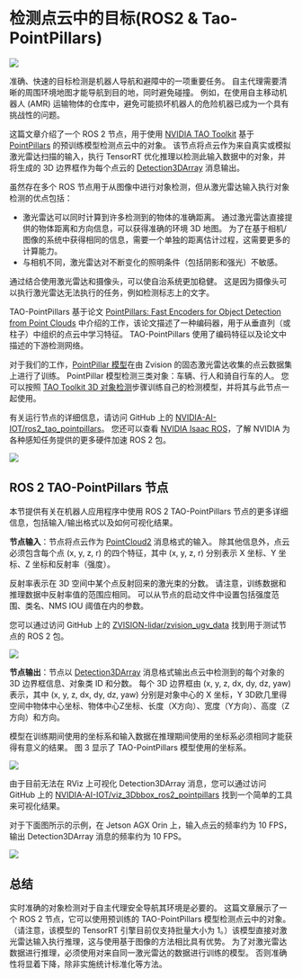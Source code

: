 # 检测点云中的目标(ROS2 & Tao-PointPillars)

![](https://developer-blogs.nvidia.com/wp-content/uploads/2022/09/automotive-deepmap-drive-sim-stuttgart-radar-localization-1832800.jpg)

准确、快速的目标检测是机器人导航和避障中的一项重要任务。 自主代理需要清晰的周围环境地图才能导航到目的地，同时避免碰撞。 例如，在使用自主移动机器人 (AMR) 运输物体的仓库中，避免可能损坏机器人的危险机器已成为一个具有挑战性的问题。

这篇文章介绍了一个 ROS 2 节点，用于使用 [NVIDIA TAO Toolkit](https://developer.nvidia.com/tao-toolkit) 基于 [PointPillars](https://catalog.ngc.nvidia.com/orgs/nvidia/teams/tao/models/pointpillarnet) 的预训练模型检测点云中的对象。 该节点将点云作为来自真实或模拟激光雷达扫描的输入，执行 TensorRT 优化推理以检测此输入数据中的对象，并将生成的 3D 边界框作为每个点云的 [Detection3DArray](http://docs.ros.org/en/lunar/api/vision_msgs/html/msg/Detection3DArray.html) 消息输出。

虽然存在多个 ROS 节点用于从图像中进行对象检测，但从激光雷达输入执行对象检测的优点包括：

* 激光雷达可以同时计算到许多检测到的物体的准确距离。 通过激光雷达直接提供的物体距离和方向信息，可以获得准确的环境 3D 地图。 为了在基于相机/图像的系统中获得相同的信息，需要一个单独的距离估计过程，这需要更多的计算能力。
* 与相机不同，激光雷达对不断变化的照明条件（包括阴影和强光）不敏感。

通过结合使用激光雷达和摄像头，可以使自治系统更加稳健。 这是因为摄像头可以执行激光雷达无法执行的任务，例如检测标志上的文字。

TAO-PointPillars 基于论文 [PointPillars: Fast Encoders for Object Detection from Point Clouds](https://arxiv.org/abs/1812.05784) 中介绍的工作，该论文描述了一种编码器，用于从垂直列（或柱子）中组织的点云中学习特征。 TAO-PointPillars 使用了编码特征以及论文中描述的下游检测网络。

对于我们的工作，[PointPillar 模型](https://catalog.ngc.nvidia.com/orgs/nvidia/teams/tao/models/pointpillarnet/files)在由 Zvision 的固态激光雷达收集的点云数据集上进行了训练。 PointPillar 模型检测三类对象：车辆、行人和骑自行车的人。 您可以按照 [TAO Toolkit 3D 对象检测](https://docs.nvidia.com/tao/tao-toolkit/text/point_cloud/index.html)步骤训练自己的检测模型，并将其与此节点一起使用。

有关运行节点的详细信息，请访问 GitHub 上的 [NVIDIA-AI-IOT/ros2_tao_pointpillars](https://github.com/NVIDIA-AI-IOT/ros2_tao_pointpillars)。 您还可以查看 [NVIDIA Isaac ROS](https://developer.nvidia.com/isaac-ros)，了解 NVIDIA 为各种感知任务提供的更多硬件加速 ROS 2 包。

![](https://developer-blogs.nvidia.com/wp-content/uploads/2022/09/image4-5.png)


## ROS 2 TAO-PointPillars 节点
本节提供有关在机器人应用程序中使用 ROS 2 TAO-PointPillars 节点的更多详细信息，包括输入/输出格式以及如何可视化结果。

**节点输入**：节点将点云作为 [PointCloud2](http://docs.ros.org/en/lunar/api/sensor_msgs/html/msg/PointCloud2.html) 消息格式的输入。 除其他信息外，点云必须包含每个点 (x, y, z, r) 的四个特征，其中 (x, y, z, r) 分别表示 X 坐标、Y 坐标、Z 坐标和反射率（强度）。

反射率表示在 3D 空间中某个点反射回来的激光束的分数。 请注意，训练数据和推理数据中反射率值的范围应相同。 可以从节点的启动文件中设置包括强度范围、类名、NMS IOU 阈值在内的参数。

您可以通过访问 GitHub 上的 [ZVISION-lidar/zvision_ugv_data](https://github.com/ZVISION-lidar/zvision_ugv_data) 找到用于测试节点的 ROS 2 包。

![](https://developer-blogs.nvidia.com/wp-content/uploads/2022/09/image2-6.png)

**节点输出**：节点以 [Detection3DArray](http://docs.ros.org/en/lunar/api/vision_msgs/html/msg/Detection3DArray.html) 消息格式输出点云中检测到的每个对象的 3D 边界框信息、对象类 ID 和分数。 每个 3D 边界框由 (x, y, z, dx, dy, dz, yaw) 表示，其中 (x, y, z, dx, dy, dz, yaw) 分别是对象中心的 X 坐标，Y 3D欧几里得空间中物体中心坐标、物体中心Z坐标、长度（X方向）、宽度（Y方向）、高度（Z方向）和方向。

模型在训练期间使用的坐标系和输入数据在推理期间使用的坐标系必须相同才能获得有意义的结果。 图 3 显示了 TAO-PointPillars 模型使用的坐标系。

![](https://developer-blogs.nvidia.com/wp-content/uploads/2022/09/image3-1-1.png)

由于目前无法在 RViz 上可视化 Detection3DArray 消息，您可以通过访问 GitHub 上的 [NVIDIA-AI-IOT/viz_3Dbbox_ros2_pointpillars](https://github.com/NVIDIA-AI-IOT/viz_3Dbbox_ros2_pointpillars) 找到一个简单的工具来可视化结果。

对于下面图所示的示例，在 Jetson AGX Orin 上，输入点云的频率约为 10 FPS，输出 Detection3DArray 消息的频率约为 10 FPS。

![](https://developer-blogs.nvidia.com/wp-content/uploads/2022/09/image5.gif)


## 总结
实时准确的对象检测对于自主代理安全导航其环境是必要的。 这篇文章展示了一个 ROS 2 节点，它可以使用预训练的 TAO-PointPillars 模型检测点云中的对象。 （请注意，该模型的 TensorRT 引擎目前仅支持批量大小为 1。）该模型直接对激光雷达输入执行推理，这与使用基于图像的方法相比具有优势。 为了对激光雷达数据进行推理，必须使用对来自同一激光雷达的数据进行训练的模型。 否则准确性将显着下降，除非实施统计标准化等方法。






















